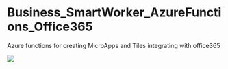 # Business_SmartWorker_AzureFunctions_Office365
Azure functions for creating MicroApps and Tiles integrating with office365


<a href="https://azuredeploy.net/" target="_blank">
    <img src="http://azuredeploy.net/deploybutton.png"/>
</a>
